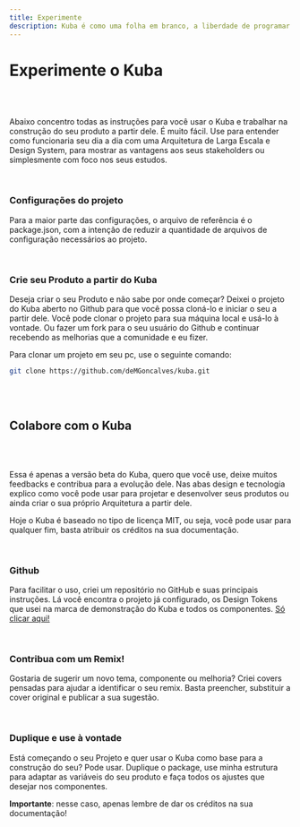 ```yaml
---
title: Experimente
description: Kuba é como uma folha em branco, a liberdade de programar do jeito que faça sentido para o produto!
---
```


# Experimente o Kuba

<br />
<br />

Abaixo concentro todas as instruções para você usar o Kuba e trabalhar na construção do seu produto a partir dele. É muito fácil. Use para entender como funcionaria seu dia a dia com uma Arquitetura de Larga Escala e Design System, para mostrar as vantagens aos seus stakeholders ou simplesmente com foco nos seus estudos.

<br />

### Configurações do projeto

Para a maior parte das configurações, o arquivo de referência é o package.json, com a intenção de reduzir a quantidade de arquivos de configuração necessários ao projeto.

<br />

### Crie seu Produto a partir do Kuba

Deseja criar o seu Produto e não sabe por onde começar? Deixei o projeto do Kuba aberto no Github para que você possa cloná-lo e iniciar o seu a partir dele. Você pode clonar o projeto para sua máquina local e usá-lo à vontade. Ou fazer um fork para o seu usuário do Github e continuar recebendo as melhorias que a comunidade e eu fizer.

Para clonar um projeto em seu pc, use o seguinte comando:

```bash
git clone https://github.com/deMGoncalves/kuba.git
```

<br />
<br />

## Colabore com o Kuba

<br />
<br />

Essa é apenas a versão beta do Kuba, quero que você use, deixe muitos feedbacks e contribua para a evolução dele. Nas abas design e tecnologia explico como você pode usar para projetar e desenvolver seus produtos ou ainda criar o sua próprio Arquitetura a partir dele.

Hoje o Kuba é baseado no tipo de licença MIT, ou seja, você pode usar para qualquer fim, basta atribuir os créditos na sua documentação.

<br />

### Github

Para facilitar o uso, criei um repositório no GitHub e suas principais instruções. Lá você encontra o projeto já configurado, os Design Tokens que usei na marca de demonstração do Kuba e todos os componentes. [Só clicar aqui!](https://github.com/deMGoncalves/kuba/)

<br />

### Contribua com um Remix!

Gostaria de sugerir um novo tema, componente ou melhoria? Criei covers pensadas para ajudar a identificar o seu remix. Basta preencher, substituir a cover original e publicar a sua sugestão.

<br />

### Duplique e use à vontade

Está começando o seu Projeto e quer usar o Kuba como base para a construção do seu? Pode usar. Duplique o package, use minha estrutura para adaptar as variáveis do seu produto e faça todos os ajustes que desejar nos componentes.

**Importante**: nesse caso, apenas lembre de dar os créditos na sua documentação!

